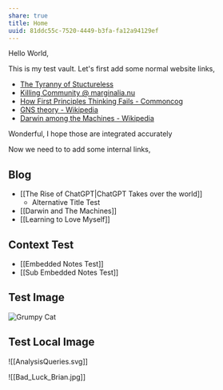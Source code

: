 ```yaml
---
share: true
title: Home
uuid: 81ddc55c-7520-4449-b3fa-fa12a94129ef
---
```

Hello World,

This is my test vault. Let's first add some normal website links,

* [The Tyranny of Stuctureless](https://www.jofreeman.com/joreen/tyranny.htm)
* [Killing Community @ marginalia.nu](https://www.marginalia.nu/log/82_killing_community/)
* [How First Principles Thinking Fails - Commoncog](https://commoncog.com/how-first-principles-thinking-fails/)
* [GNS theory - Wikipedia](https://en.wikipedia.org/wiki/GNS_theory)
* [Darwin among the Machines - Wikipedia](https://en.wikipedia.org/wiki/Darwin_among_the_Machines)

Wonderful, I hope those are integrated accurately

Now we need to to add some internal links,

## Blog

* [[The Rise of ChatGPT|ChatGPT Takes over the world]]
	* Alternative Title Test
* [[Darwin and The Machines]]
* [[Learning to Love Myself]]

## Context Test

* [[Embedded Notes Test]]
* [[Sub Embedded Notes Test]]

## Test Image

![Grumpy Cat](https://i.chzbgr.com/full/9176023808/h68145F63/meme-cat-i-had-fun-once-it-was-awful-qutmamaco)

## Test Local Image

![[AnalysisQueries.svg]]

![[Bad_Luck_Brian.jpg]]